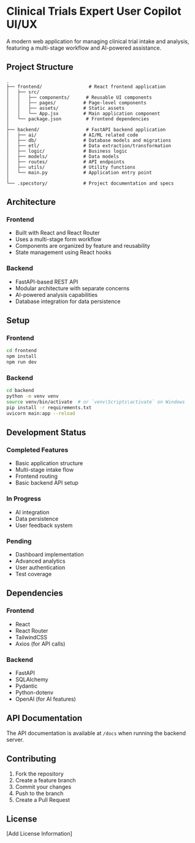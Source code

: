 # Clinical Trials Expert User Copilot UI/UX

A modern web application for managing clinical trial intake and analysis, featuring a multi-stage workflow and AI-powered assistance.

## Project Structure

```
.
├── frontend/                 # React frontend application
│   ├── src/
│   │   ├── components/      # Reusable UI components
│   │   ├── pages/          # Page-level components
│   │   ├── assets/         # Static assets
│   │   └── App.jsx         # Main application component
│   └── package.json         # Frontend dependencies
│
├── backend/                 # FastAPI backend application
│   ├── ai/                 # AI/ML related code
│   ├── db/                 # Database models and migrations
│   ├── etl/                # Data extraction/transformation
│   ├── logic/              # Business logic
│   ├── models/             # Data models
│   ├── routes/             # API endpoints
│   ├── utils/              # Utility functions
│   └── main.py             # Application entry point
│
└── .specstory/             # Project documentation and specs
```

## Architecture

### Frontend
- Built with React and React Router
- Uses a multi-stage form workflow
- Components are organized by feature and reusability
- State management using React hooks

### Backend
- FastAPI-based REST API
- Modular architecture with separate concerns
- AI-powered analysis capabilities
- Database integration for data persistence

## Setup

### Frontend
```bash
cd frontend
npm install
npm run dev
```

### Backend
```bash
cd backend
python -m venv venv
source venv/bin/activate  # or `venv\Scripts\activate` on Windows
pip install -r requirements.txt
uvicorn main:app --reload
```

## Development Status

### Completed Features
- Basic application structure
- Multi-stage intake flow
- Frontend routing
- Basic backend API setup

### In Progress
- AI integration
- Data persistence
- User feedback system

### Pending
- Dashboard implementation
- Advanced analytics
- User authentication
- Test coverage

## Dependencies

### Frontend
- React
- React Router
- TailwindCSS
- Axios (for API calls)

### Backend
- FastAPI
- SQLAlchemy
- Pydantic
- Python-dotenv
- OpenAI (for AI features)

## API Documentation

The API documentation is available at `/docs` when running the backend server.

## Contributing

1. Fork the repository
2. Create a feature branch
3. Commit your changes
4. Push to the branch
5. Create a Pull Request

## License

[Add License Information] 